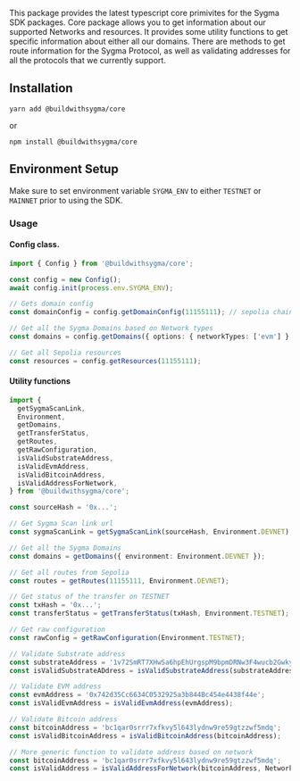 This package provides the latest typescript core primivites for the Sygma SDK packages. Core package allows you to get information about our supported Networks and resources. It provides some utility functions to get specific information about either all our domains. There are methods to get route information for the Sygma Protocol, as well as validating addresses for all the protocols that we currently support.

## Installation

```
yarn add @buildwithsygma/core
```

or

```
npm install @buildwithsygma/core
```

## Environment Setup

Make sure to set environment variable `SYGMA_ENV` to either `TESTNET` or `MAINNET` prior to using the SDK.

### Usage

#### Config class.

```typescript
import { Config } from '@buildwithsygma/core';

const config = new Config();
await config.init(process.env.SYGMA_ENV);

// Gets domain config
const domainConfig = config.getDomainConfig(11155111); // sepolia chain Id

// Get all the Sygma Domains based on Network types
const domains = config.getDomains({ options: { networkTypes: ['evm'] } });

// Get all Sepolia resources
const resources = config.getResources(11155111);
```

#### Utility functions

```typescript
import {
  getSygmaScanLink,
  Environment,
  getDomains,
  getTransferStatus,
  getRoutes,
  getRawConfiguration,
  isValidSubstrateAddress,
  isValidEvmAddress,
  isValidBitcoinAddress,
  isValidAddressForNetwork,
} from '@buildwithsygma/core';

const sourceHash = '0x...';

// Get Sygma Scan link url
const sygmaScanLink = getSygmaScanLink(sourceHash, Environment.DEVNET);

// Get all the Sygma Domains
const domains = getDomains({ environment: Environment.DEVNET });

// Get all routes from Sepolia
const routes = getRoutes(11155111, Environment.DEVNET);

// Get status of the transfer on TESTNET
const txHash = '0x...';
const transferStatus = getTransferStatus(txHash, Environment.TESTNET);

// Get raw configuration
const rawConfig = getRawConfiguration(Environment.TESTNET);

// Validate Substrate address
const substrateAddress = '1v72SmRT7XHwSa6hpEhUrgspM9bpmDRNw3F4wucb2GwkynQ';
const isValidSubstrateADdress = isValidSubstrateAddress(substrateAddress);

// Validate EVM address
const evmAddress = '0x742d35Cc6634C0532925a3b844Bc454e4438f44e';
const isValidEvmAddress = isValidEvmAddress(evmAddress);

// Validate Bitcoin address
const bitcoinAddress = 'bc1qar0srrr7xfkvy5l643lydnw9re59gtzzwf5mdq';
const isValidBitcoinAddress = isValidBitcoinAddress(bitcoinAddress);

// More generic function to validate address based on network
const bitcoinAddress = 'bc1qar0srrr7xfkvy5l643lydnw9re59gtzzwf5mdq';
const isValidAddress = isValidAddressForNetwork(bitcoinAddress, Network.BITCOIN);
```
